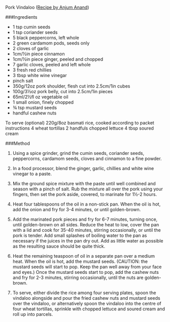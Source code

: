Pork Vindaloo ([Recipe by Anjum Anand](http://www.bbc.co.uk/food/recipes/porkvindaloo_89999))

###Ingredients
- 1 tsp cumin seeds
- 1 tsp coriander seeds
- 5 black peppercorns, left whole
- 2 green cardamom pods, seeds only
- 2 cloves of garlic
- 1cm/½in piece cinnamon
- 1cm/½in piece ginger, peeled and chopped
- 7 garlic cloves, peeled and left whole
- 3 fresh red chillies
- 3 tbsp white wine vinegar
- pinch salt
- 350g/12oz pork shoulder, flesh cut into 2.5cm/1in cubes
- 100g/3½oz pork belly, cut into 2.5cm/1in pieces
- 65ml/2½fl oz vegetable oil
- 1 small onion, finely chopped
- ¾ tsp mustard seeds
- handful cashew nuts

To serve (optional)
220g/8oz basmati rice, cooked according to packet instructions
4 wheat tortillas
2 handfuls chopped lettuce
4 tbsp soured cream

###Method

1. Using a spice grinder, grind the cumin seeds, coriander seeds, peppercorns, cardamom seeds, cloves and cinnamon to a fine powder.

2. In a food processor, blend the ginger, garlic, chillies and white wine vinegar to a paste.

3. Mix the ground spice mixture with the paste until well combined and season with a pinch of salt. Rub the mixture all over the pork using your fingers, then set the pork aside, covered, to marinate for 1½-2 hours.

4. Heat four tablespoons of the oil in a non-stick pan. When the oil is hot, add the onion and fry for 3-4 minutes, or until golden-brown.

5. Add the marinated pork pieces and fry for 6-7 minutes, turning once, until golden-brown on all sides. Reduce the heat to low, cover the pan with a lid and cook for 35-40 minutes, stirring occasionally, or until the pork is tender. Add small splashes of boiling water to the pan as necessary if the juices in the pan dry out. Add as little water as possible as the resulting sauce should be quite thick.

6. Heat the remaining teaspoon of oil in a separate pan over a medium heat. When the oil is hot, add the mustard seeds. (CAUTION: the mustard seeds will start to pop. Keep the pan well away from your face and eyes.)
Once the mustard seeds start to pop, add the cashew nuts and fry for 2-3 minutes, stirring occasionally, until the nuts are golden-brown.

7. To serve, either divide the rice among four serving plates, spoon the vindaloo alongside and pour the fried cashew nuts and mustard seeds over the vindaloo, or alternatively spoon the vindaloo into the centre of four wheat tortillas, sprinkle with chopped lettuce and soured cream and roll up into parcels.

